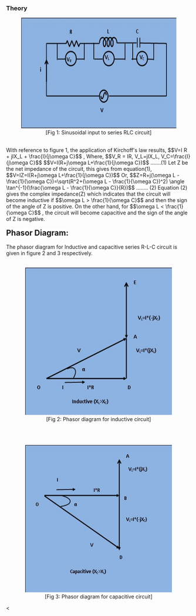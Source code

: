 ### Theory
<figure style="text-align:center">
<img alt="" src="images/pica1.jpg" style="width:600px;height:300px;">
<figcaption>[Fig 1: Sinusoidal input to series RLC circuit]</figcaption>
</figure><br>
With reference to figure 1, the application of Kirchoff's law results,
$$V=I R + jIX_L + \frac{I}{j\omega C}$$ ,
Where,
$$V_R = IR, V_L=jIX_L, V_C=\frac{I}{j\omega C}$$
$$V=I(R+j\omega L+\frac{1}{j\omega C})$$ .......(1)
Let Z be the net impedance of the circuit, this gives from equation(1),
$$V=IZ=I(R+j\omega L+\frac{1}{j\omega C})$$
Or,
$$Z=R+j(\omega L - \frac{1}{\omega C})=\sqrt(R^2+(\omega L - \frac{1}{\omega C})^2) \angle \tan^{-1}(\frac{\omega L - \frac{1}{\omega C}}{R})$$ ........ (2)
Equation (2) gives the complex impedance(Z) which indicates that the circuit will become inductive if 
$$\omega L > \frac{1}{\omega C}$$
and then the sign of the angle of Z is positive. On the other hand, for 
$$\omega L < \frac{1}{\omega C}$$ 
, the circuit will become capacitive and the sign of the angle of Z is negative.
<br><br>
<span style="background-color: rgb(255, 255, 255); font-size: 21px; "><b>Phasor Diagram:</b></span>
<br><br> The phasor diagram for Inductive and capacitive series R-L-C circuit is given in figure 2 and 3 respectively.<br><br>
<figure style="text-align:center">
<img alt="" src="images/pica2.jpg" style="width:400px;height:400px;">
<figcaption>[Fig 2: Phasor diagram for inductive circuit]</figcaption>
</figure>
<br><br><figure style="text-align:center">
<img alt="" src="images/pica3.jpg" style="width:400px;height:400px;">
<figcaption>[Fig 3: Phasor diagram for capacitive circuit]
</figcaption>
</figure><<br><br><br>
<script id="MathJax-script" async src="https://cdn.jsdelivr.net/npm/mathjax@3/es5/tex-mml-chtml.js"></script>
